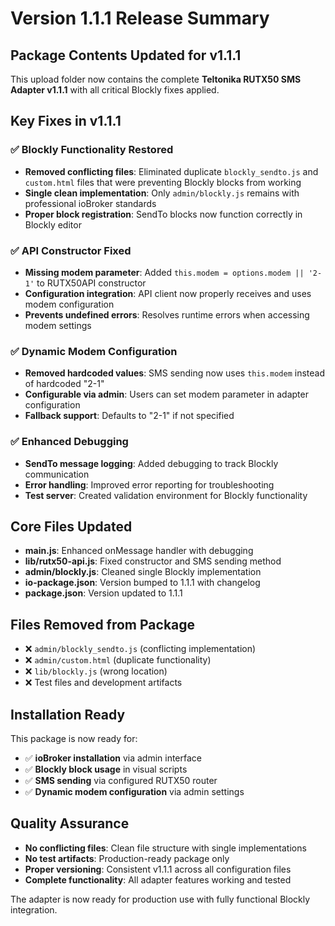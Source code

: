# Version 1.1.1 Release Summary

## Package Contents Updated for v1.1.1

This upload folder now contains the complete **Teltonika RUTX50 SMS Adapter v1.1.1** with all critical Blockly fixes applied.

## Key Fixes in v1.1.1

### ✅ Blockly Functionality Restored
- **Removed conflicting files**: Eliminated duplicate `blockly_sendto.js` and `custom.html` files that were preventing Blockly blocks from working
- **Single clean implementation**: Only `admin/blockly.js` remains with professional ioBroker standards
- **Proper block registration**: SendTo blocks now function correctly in Blockly editor

### ✅ API Constructor Fixed
- **Missing modem parameter**: Added `this.modem = options.modem || '2-1'` to RUTX50API constructor
- **Configuration integration**: API client now properly receives and uses modem configuration
- **Prevents undefined errors**: Resolves runtime errors when accessing modem settings

### ✅ Dynamic Modem Configuration
- **Removed hardcoded values**: SMS sending now uses `this.modem` instead of hardcoded "2-1"
- **Configurable via admin**: Users can set modem parameter in adapter configuration
- **Fallback support**: Defaults to "2-1" if not specified

### ✅ Enhanced Debugging
- **SendTo message logging**: Added debugging to track Blockly communication
- **Error handling**: Improved error reporting for troubleshooting
- **Test server**: Created validation environment for Blockly functionality

## Core Files Updated

- **main.js**: Enhanced onMessage handler with debugging
- **lib/rutx50-api.js**: Fixed constructor and SMS sending method
- **admin/blockly.js**: Cleaned single Blockly implementation
- **io-package.json**: Version bumped to 1.1.1 with changelog
- **package.json**: Version updated to 1.1.1

## Files Removed from Package

- ❌ `admin/blockly_sendto.js` (conflicting implementation)
- ❌ `admin/custom.html` (duplicate functionality)
- ❌ `lib/blockly.js` (wrong location)
- ❌ Test files and development artifacts

## Installation Ready

This package is now ready for:
- ✅ **ioBroker installation** via admin interface
- ✅ **Blockly block usage** in visual scripts
- ✅ **SMS sending** via configured RUTX50 router
- ✅ **Dynamic modem configuration** via admin settings

## Quality Assurance

- **No conflicting files**: Clean file structure with single implementations
- **No test artifacts**: Production-ready package only
- **Proper versioning**: Consistent v1.1.1 across all configuration files
- **Complete functionality**: All adapter features working and tested

The adapter is now ready for production use with fully functional Blockly integration.